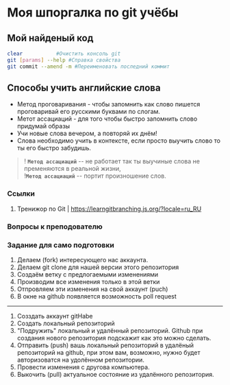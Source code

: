 # Моя шпоргалка по git учёбы
## Мой найденый код
```sh
clear 			#Очистить консоль git
git [params] --help #Справка свойства
git commit --amend -m #Переименовать последний коммит

```

## Способы учить английские слова

- Метод проговаривания - чтобы запомнить как слово пишется проговаривай его русскими буквами по слогам.
- Метот ассациаций - для того чтобы быстро запомнить слово придумай образы
- Учи новые слова вечером, а повторяй их днём!
- Слова необходимо учить в контексте, если просто выучить слово то ты его быстро забудишь.

> ! **```Метод ассациаций```** -- не работает так ты выучиные слова не пременяются в реальной жизни, <br>
> !**```Метод ассациаций```** -- портит произношение слов.


### Ссылки
1. Тренижор по Git | https://learngitbranching.js.org/?locale=ru_RU

### Вопросы к преподователю

### Задание для само подготовки

1. Делаем (fork) интересующего нас аккаунта.
2. Делаем git clone для нашей версии этого репозитория
3. Создаём ветку с предлогаемыми изменениями
4. Производим все изменения только в этой ветки
5. Отпровляем эти изменения на свой аккаунт (puch)
6. В окне на github появляется возможность poll request

***

1. Созздать аккаунт gitHabe
2. Создать локальный репозиторий
3. "Подружить" локальный и удалённый репозиторий. Github при создания нового репозитория подскажит как это можно сделать.
4. Отправить (push) вашь локальный репозиторий в удалёный репозиторий на github, при этом вам, возможно, нужно будет авторизоватся на удолённом репозитории.
5. Провести изменения с другова компьютера.
6. Выкочить (pull) актуальное состояние из удалённого репозитория.
